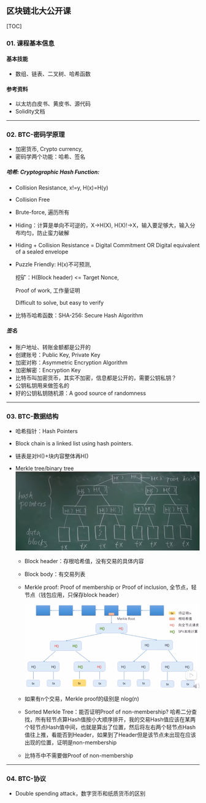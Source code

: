 ## 区块链北大公开课

[TOC]

### 01. 课程基本信息

#### 基本技能

- 数组、链表、二叉树、哈希函数

#### 参考资料

- 以太坊白皮书、黄皮书、源代码
- Solidity文档

---

### 02. BTC-密码学原理

- 加密货币, Crypto currency, 
- 密码学两个功能：哈希、签名 

##### 哈希: Cryptographic Hash Function:

- Collision Resistance, x!=y, H(x)=H(y)

- Collision Free

- Brute-force, 遍历所有

- Hiding：计算是单向不可逆的，X->H(X), H(X)!->X，输入要足够大，输入分布均匀，防止蛮力破解

- Hiding + Collision Resistance = Digital Commitment OR Digital equivalent of a sealed envelope

- Puzzle Friendly: H(x)不可预测,

  挖矿：H(Block header) <= Target Nonce, 

  Proof of work, 工作量证明

  Difficult to solve, but easy to verify

- 比特币哈希函数：SHA-256: Secure Hash Algorithm

##### 签名 

- 账户地址、转账金额都是公开的
- 创建账号：Public Key, Private Key
- 加密对称：Asymmetric Encryption Algorithm
- 加密解密：Encryption Key
- 比特币叫加密货币，其实不加密，信息都是公开的，需要公钥私钥？
- 公钥私钥用来做签名的
- 好的公钥私钥随机源：A good source of randomness 

---

### 03. BTC-数据结构

- 哈希指针：Hash Pointers

- Block chain is a linked list using hash pointers.  

- 链表是对H()+块内容整体再H()

- Merkle tree/binary tree ![image-20221214101641302](https://raw.githubusercontent.com/MarcLan/pic/main/image-20221214101641302.png)

  - Block header：存根哈希值，没有交易的具体内容

  - Block body：有交易列表

  - Merkle proof: Proof of membership or Proof of inclusion, 全节点，轻节点（钱包应用，只保存block header）

    ![image-20221214102322053](https://raw.githubusercontent.com/MarcLan/pic/main/image-20221214102322053.png)

  - 如果有n个交易，Merkle proof的级别是 nlog(n)
  - Sorted Merkle Tree：能否证明Proof of non-membership? 哈希二分查找，所有轻节点算Hash值按小大顺序排开，我的交易Hash值应该在某两个轻节点Hash值中间，也就是算出了位置，然后将左右两个轻节点Hash值往上推，看能否到Header，如果到了Header但是该节点未出现在应该出现的位置，证明是non-membership
  - 比特币中不需要做Proof of non-membership

---

### 04. BTC-协议

- Double spending attack，数字货币和纸质货币的区别